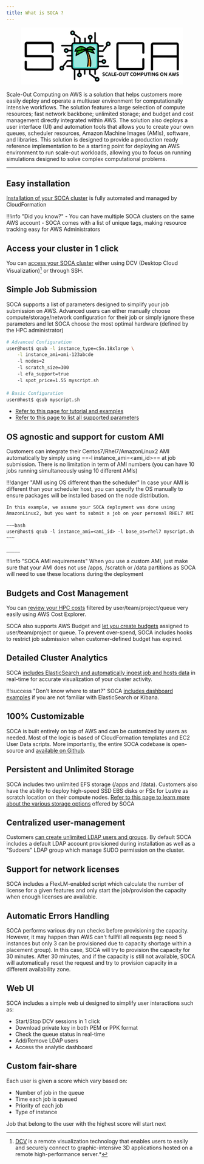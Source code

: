 ```yaml
---
title: What is SOCA ?
---
```

<p align="center">
<img src="imgs/soca_logo_WT_BG.png" height="150px">
</p>

Scale-Out Computing on AWS is a solution that helps customers more easily deploy and operate a multiuser environment for computationally intensive workflows. The solution features a large selection of compute resources; fast network backbone; unlimited storage; and budget and cost management directly integrated within AWS. The solution also deploys a user interface (UI) and automation tools that allows you to create your own queues, scheduler resources, Amazon Machine Images (AMIs), software, and libraries. 
This solution is designed to provide a production ready reference implementation to be a starting point for deploying an AWS environment to run scale-out workloads, allowing you to focus on running simulations designed to solve complex computational problems.  
____
## Easy installation
[Installation of your SOCA cluster](/install-soca-cluster/) is fully automated and managed by CloudFormation 

!!!info "Did you know?"
    - You can have multiple SOCA clusters on the same AWS account
    - SOCA comes with a list of unique tags, making resource tracking easy for AWS Administrators

## Access your cluster in 1 click
You can [access your SOCA cluster](/access-soca-cluster/) either using DCV (Desktop Cloud Visualization)[^1] or through SSH.

[^1]: [DCV](https://docs.aws.amazon.com/dcv/latest/adminguide/what-is-dcv.html) is a remote visualization technology that enables users to easily and securely connect to graphic-intensive 3D applications hosted on a remote high-performance server.*

## Simple Job Submission
SOCA supports a list of parameters designed to simplify your job submission on AWS. Advanced users can either manually choose compute/storage/network configuration for their job or simply ignore these parameters and let SOCA choose the most optimal hardware (defined by the HPC administrator)

~~~bash
# Advanced Configuration
user@host$ qsub -l instance_type=c5n.18xlarge \
    -l instance_ami=ami-123abcde
    -l nodes=2 
    -l scratch_size=300 
    -l efa_support=true
    -l spot_price=1.55 myscript.sh

# Basic Configuration
user@host$ qsub myscript.sh
~~~

- [Refer to this page for tutorial and examples](/tutorials/launch-your-first-job/)
- [Refer to this page to list all supported parameters](/tutorials/integration-ec2-job-parameters/)

## OS agnostic and support for custom AMI
Customers can integrate their Centos7/Rhel7/AmazonLinux2 AMI automatically by simply using ==-l instance_ami=<ami_id\>== at job submission. There is no limitation in term of AMI numbers (you can have 10 jobs running simultaneously using 10 different AMIs)

!!!danger "AMI using OS different than the scheduler"
    In case your AMI is different than your scheduler host, you can specify the OS manually to ensure packages will be installed based on the node distribution.

    In this example, we assume your SOCA deployment was done using AmazonLinux2, but you want to submit a job on your personal RHEL7 AMI
 
    ~~~bash
    user@host$ qsub -l instance_ami=<ami_id> -l base_os=rhel7 myscript.sh
    ~~~
    
    _____

!!!info "SOCA AMI requirements"
    When you use a custom AMI, just make sure that your AMI does not use /apps, /scratch or /data partitions as SOCA will need to use these locations during the deployment

## Budgets and Cost Management
You can [review your HPC costs](/analytics/review-hpc-costs/) filtered by user/team/project/queue very easily using AWS Cost Explorer. 

SOCA also supports AWS Budget and [let you create budgets](/analytics/set-up-budget-project/) assigned to user/team/project or queue. To prevent over-spend, SOCA includes hooks to restrict job submission when customer-defined budget has expired.

## Detailed Cluster Analytics 
SOCA [includes ElasticSearch and automatically ingest job and hosts data](/analytics/monitor-cluster-activity/) in real-time for accurate visualization of your cluster activity.

!!!success "Don't know where to start?"
    SOCA [includes dashboard examples](/analytics/build-kibana-dashboards/) if you are not familiar with ElasticSearch or Kibana.
    
## 100% Customizable
SOCA is built entirely on top of AWS and can be customized by users as needed. Most of the logic is based of CloudFormation templates and EC2 User Data scripts.
More importantly, the entire SOCA codebase is open-source and [available on Github](https://github.com/awslabs/scale-out-computing-on-aws).

## Persistent and Unlimited Storage
SOCA includes two unlimited EFS storage (/apps and /data). Customers also have the ability to deploy high-speed SSD EBS disks or FSx for Lustre as scratch location on their compute nodes. [Refer to this page to learn more about the various storage options](/storage/backend-storage-options/) offered by SOCA

## Centralized user-management
Customers [can create unlimited LDAP users and groups](/tutorials/manage-ldap-users/). By default SOCA includes a default LDAP account provisioned during installation as well as a "Sudoers" LDAP group which manage SUDO permission on the cluster.

## Support for network licenses
SOCA includes a FlexLM-enabled script which calculate the number of license for a given features and only start the job/provision the capacity when enough licenses are available. 

## Automatic Errors Handling
SOCA performs various dry run checks before provisioning the capacity. However, it may happen than AWS can't fullfill all requests (eg: need 5 instances but only 3 can be provisioned due to capacity shortage within a placement group). In this case, SOCA will try to provision the capacity for 30 minutes. After 30 minutes, and if the capacity is still not available, SOCA will automatically reset the request and try to provision capacity in a different availability zone.

## Web UI
SOCA includes a simple web ui designed to simplify user interactions such as:

- Start/Stop DCV sessions in 1 click
- Download private key in both PEM or PPK format
- Check the queue status in real-time
- Add/Remove LDAP users 
- Access the analytic dashboard

## Custom fair-share
Each user is given a score which vary based on:

- Number of job in the queue
- Time each job is queued
- Priority of each job
- Type of instance

Job that belong to the user with the highest score will start next 
